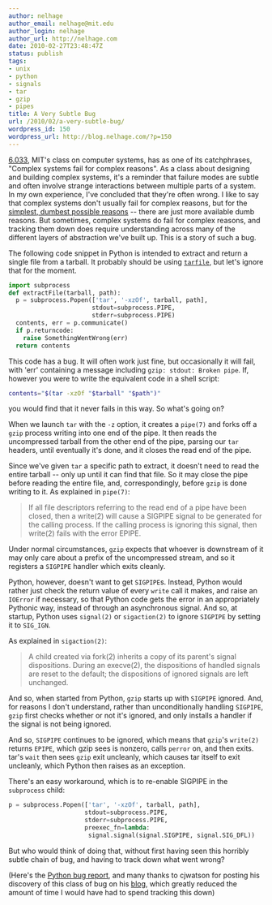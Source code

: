 ```yaml
---
author: nelhage
author_email: nelhage@mit.edu
author_login: nelhage
author_url: http://nelhage.com
date: 2010-02-27T23:48:47Z
status: publish
tags:
- unix
- python
- signals
- tar
- gzip
- pipes
title: A Very Subtle Bug
url: /2010/02/a-very-subtle-bug/
wordpress_id: 150
wordpress_url: http://blog.nelhage.com/?p=150
---
```


[6.033][1], MIT's class on computer systems, has as one of its
catchphrases, "Complex systems fail for complex reasons". As a class
about designing and building complex systems, it's a reminder that
failure modes are subtle and often involve strange interactions
between multiple parts of a system. In my own experience, I've
concluded that they're often wrong. I like to say that complex systems
don't usually fail for complex reasons, but for the [simplest, dumbest
possible reasons][2] -- there are just more available dumb reasons. But sometimes,
complex systems do fail for complex reasons, and tracking them down
does require understanding across many of the different layers of
abstraction we've built up. This is a story of such a bug.

The following code snippet in Python is intended to extract and return
a single file from a tarball. It probably should be using
[`tarfile`][3], but let's ignore that for the moment.

```python
import subprocess
def extractFile(tarball, path):
  p = subprocess.Popen(['tar', '-xzOf', tarball, path],
                       stdout=subprocess.PIPE,
                       stderr=subprocess.PIPE)
  contents, err = p.communicate()
  if p.returncode:
    raise SomethingWentWrong(err)
  return contents
```

This code has a bug. It will often work just fine, but occasionally it
will fail, with 'err' containing a message including `gzip: stdout:
Broken pipe`. If, however you were to write the equivalent code in a
shell script:

```sh
contents="$(tar -xzOf "$tarball" "$path")"
```

you would find that it never fails in this way. So what's going on?

When we launch `tar` with the `-z` option, it creates a `pipe(7)` and
forks off a `gzip` process writing into one end of the pipe. It then
reads the uncompressed tarball from the other end of the pipe, parsing
our `tar` headers, until eventually it's done, and it closes the read
end of the pipe.

Since we've given `tar` a specific path to extract, it doesn't need to
read the entire tarball -- only up until it can find that file. So it
may close the pipe before reading the entire file, and,
correspondingly, before `gzip` is done writing to it. As explained in
`pipe(7)`:

<blockquote>
If all file descriptors referring to the read end of a pipe have been
closed, then a write(2) will cause a SIGPIPE signal to be generated
for the calling process.  If the calling process is ignoring this
signal, then write(2) fails with the error EPIPE.
</blockquote>

Under normal circumstances, `gzip` expects that whoever is downstream
of it may only care about a prefix of the uncompressed stream, and so
it registers a `SIGPIPE` handler which exits cleanly.

Python, however, doesn't want to get `SIGPIPE`s. Instead, Python would
rather just check the return value of every `write` call it makes, and
raise an `IOError` if necessary, so that Python code gets the error in
an appropriately Pythonic way, instead of through an asynchronous
signal. And so, at startup, Python uses `signal(2)` or `sigaction(2)`
to ignore `SIGPIPE` by setting it to `SIG_IGN`.

As explained in `sigaction(2)`:
<blockquote>
A child created via fork(2) inherits a copy of its parent's signal dispositions.   During  an  execve(2),  the  dispositions of handled signals are reset to the default; the dispositions of ignored signals are left unchanged.
</blockquote>

 And so, when started from Python, `gzip` starts up with
`SIGPIPE` ignored. And, for reasons I don't understand, rather than
unconditionally handling `SIGPIPE`, `gzip` first checks whether or
not it's ignored, and only installs a handler if the signal is not
being ignored.

And so, `SIGPIPE` continues to be ignored, which means that `gzip`'s
`write(2)` returns `EPIPE`, which gzip sees is nonzero, calls `perror`
on, and then exits. tar's `wait` then sees `gzip` exit uncleanly,
which causes tar itself to exit uncleanly, which Python then raises as
an exception.

There's an easy workaround, which is to re-enable SIGPIPE in the
`subprocess` child:

```python
p = subprocess.Popen(['tar', '-xzOf', tarball, path],
                     stdout=subprocess.PIPE,
                     stderr=subprocess.PIPE,
                     preexec_fn=lambda:
                      signal.signal(signal.SIGPIPE, signal.SIG_DFL))
```

But who would think of doing that, without first having seen this
horribly subtle chain of bug, and having to track down what went
wrong?

(Here's the [Python bug report][4], and many thanks to cjwatson for
posting his discovery of this class of bug on his [blog][5], which
greatly reduced the amount of time I would have had to spend tracking
this down)

[1]: http://web.mit.edu/6.033/www/
[2]: http://ebroder.net/2010/01/25/complex-systems-and-simple-failures/
[3]: http://docs.python.org/library/tarfile.html
[4]: http://bugs.python.org/issue1652
[5]: http://www.chiark.greenend.org.uk/ucgi/~cjwatson/blosxom/2009-07-02-python-sigpipe.html
